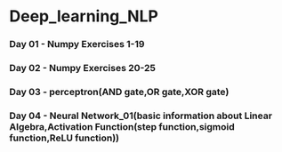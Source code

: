 # Deep_learning_NLP

### Day 01 - Numpy Exercises 1-19

### Day 02 - Numpy Exercises 20-25

### Day 03 - perceptron(AND gate,OR gate,XOR gate)

### Day 04 - Neural Network_01(basic information about Linear Algebra,Activation Function(step function,sigmoid function,ReLU function)) 